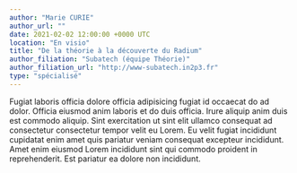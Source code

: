 ```yaml
---
author: "Marie CURIE"
author_url: ""
date: 2021-02-02 12:00:00 +0000 UTC
location: "En visio"
title: "De la théorie à la découverte du Radium"
author_filiation: "Subatech (équipe Théorie)"
author_filiation_url: "http://www-subatech.in2p3.fr"
type: "spécialisé"
---
```


Fugiat laboris officia dolore officia adipisicing fugiat id occaecat do ad dolor. Officia eiusmod anim laboris et do duis officia. Irure aliquip anim duis est commodo aliquip. Sint exercitation ut sint elit ullamco consequat ad consectetur consectetur tempor velit eu Lorem. Eu velit fugiat incididunt cupidatat enim amet quis pariatur veniam consequat excepteur incididunt. Amet enim eiusmod Lorem incididunt sint qui commodo proident in reprehenderit. Est pariatur ea dolore non incididunt.